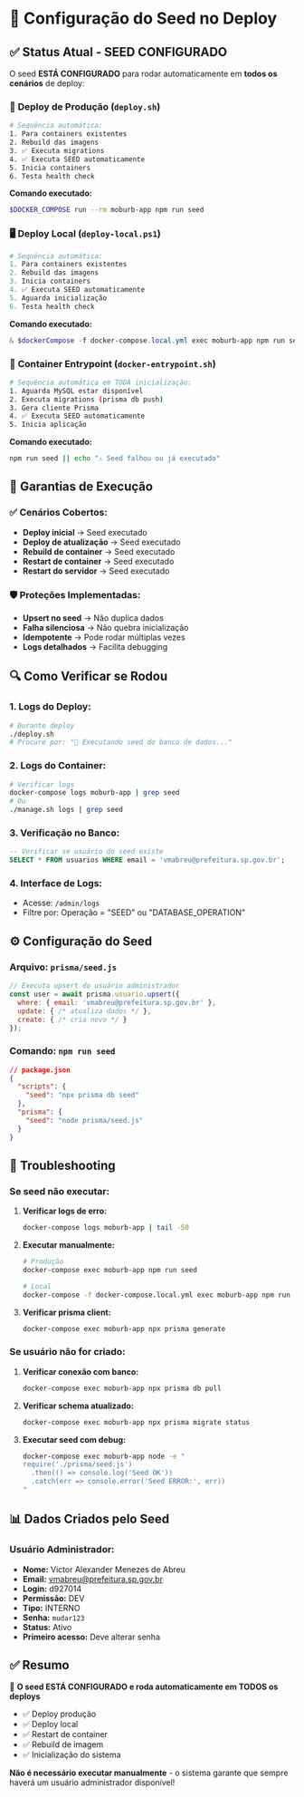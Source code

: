 # 🌱 Configuração do Seed no Deploy

## ✅ Status Atual - SEED CONFIGURADO

O seed **ESTÁ CONFIGURADO** para rodar automaticamente em **todos os cenários** de deploy:

### 🚀 **Deploy de Produção (`deploy.sh`)**
```bash
# Sequência automática:
1. Para containers existentes
2. Rebuild das imagens
3. ✅ Executa migrations
4. ✅ Executa SEED automaticamente
5. Inicia containers
6. Testa health check
```

**Comando executado:**
```bash
$DOCKER_COMPOSE run --rm moburb-app npm run seed
```

### 🖥️ **Deploy Local (`deploy-local.ps1`)**
```powershell
# Sequência automática:
1. Para containers existentes
2. Rebuild das imagens
3. Inicia containers
4. ✅ Executa SEED automaticamente
5. Aguarda inicialização
6. Testa health check
```

**Comando executado:**
```powershell
& $dockerCompose -f docker-compose.local.yml exec moburb-app npm run seed
```

### 🐳 **Container Entrypoint (`docker-entrypoint.sh`)**
```bash
# Sequência automática em TODA inicialização:
1. Aguarda MySQL estar disponível
2. Executa migrations (prisma db push)
3. Gera cliente Prisma
4. ✅ Executa SEED automaticamente
5. Inicia aplicação
```

**Comando executado:**
```bash
npm run seed || echo "⚠️ Seed falhou ou já executado"
```

## 🎯 Garantias de Execução

### ✅ **Cenários Cobertos:**
- **Deploy inicial** → Seed executado
- **Deploy de atualização** → Seed executado
- **Rebuild de container** → Seed executado  
- **Restart de container** → Seed executado
- **Restart do servidor** → Seed executado

### 🛡️ **Proteções Implementadas:**
- **Upsert no seed** → Não duplica dados
- **Falha silenciosa** → Não quebra inicialização
- **Idempotente** → Pode rodar múltiplas vezes
- **Logs detalhados** → Facilita debugging

## 🔍 **Como Verificar se Rodou**

### **1. Logs do Deploy:**
```bash
# Durante deploy
./deploy.sh
# Procure por: "🔄 Executando seed do banco de dados..."
```

### **2. Logs do Container:**
```bash
# Verificar logs
docker-compose logs moburb-app | grep seed
# Ou
./manage.sh logs | grep seed
```

### **3. Verificação no Banco:**
```sql
-- Verificar se usuário do seed existe
SELECT * FROM usuarios WHERE email = 'vmabreu@prefeitura.sp.gov.br';
```

### **4. Interface de Logs:**
- Acesse: `/admin/logs`
- Filtre por: Operação = "SEED" ou "DATABASE_OPERATION"

## ⚙️ **Configuração do Seed**

### **Arquivo:** `prisma/seed.js`
```javascript
// Executa upsert do usuário administrador
const user = await prisma.usuario.upsert({
  where: { email: 'vmabreu@prefeitura.sp.gov.br' },
  update: { /* atualiza dados */ },
  create: { /* cria novo */ }
});
```

### **Comando:** `npm run seed`
```json
// package.json
{
  "scripts": {
    "seed": "npx prisma db seed"
  },
  "prisma": {
    "seed": "node prisma/seed.js"
  }
}
```

## 🚨 **Troubleshooting**

### **Se seed não executar:**

1. **Verificar logs de erro:**
   ```bash
   docker-compose logs moburb-app | tail -50
   ```

2. **Executar manualmente:**
   ```bash
   # Produção
   docker-compose exec moburb-app npm run seed
   
   # Local
   docker-compose -f docker-compose.local.yml exec moburb-app npm run seed
   ```

3. **Verificar prisma client:**
   ```bash
   docker-compose exec moburb-app npx prisma generate
   ```

### **Se usuário não for criado:**

1. **Verificar conexão com banco:**
   ```bash
   docker-compose exec moburb-app npx prisma db pull
   ```

2. **Verificar schema atualizado:**
   ```bash
   docker-compose exec moburb-app npx prisma migrate status
   ```

3. **Executar seed com debug:**
   ```bash
   docker-compose exec moburb-app node -e "
   require('./prisma/seed.js')
     .then(() => console.log('Seed OK'))
     .catch(err => console.error('Seed ERROR:', err))
   "
   ```

## 📊 **Dados Criados pelo Seed**

### **Usuário Administrador:**
- **Nome:** Victor Alexander Menezes de Abreu
- **Email:** vmabreu@prefeitura.sp.gov.br
- **Login:** d927014
- **Permissão:** DEV
- **Tipo:** INTERNO
- **Senha:** `mudar123`
- **Status:** Ativo
- **Primeiro acesso:** Deve alterar senha

## ✅ **Resumo**

🎯 **O seed ESTÁ CONFIGURADO e roda automaticamente em TODOS os deploys**

- ✅ Deploy produção
- ✅ Deploy local  
- ✅ Restart de container
- ✅ Rebuild de imagem
- ✅ Inicialização do sistema

**Não é necessário executar manualmente** - o sistema garante que sempre haverá um usuário administrador disponível!
